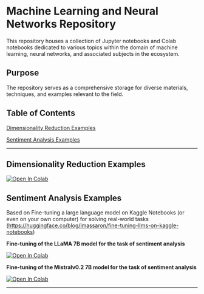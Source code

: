 # Machine Learning and Neural Networks Repository

This repository houses a collection of Jupyter notebooks and Colab notebooks dedicated to various topics within the domain of machine learning, neural networks, and associated subjects in the ecosystem.

## Purpose

The repository serves as a comprehensive storage for diverse materials, techniques, and examples relevant to the field.

## Table of Contents

[Dimensionality Reduction Examples](#dimensionality-reduction-examples)

[Sentiment Analysis Examples](#sentiment-analysis-examples)

---

## Dimensionality Reduction Examples

[![Open In Colab](https://colab.research.google.com/assets/colab-badge.svg)](https://colab.research.google.com/drive/1Nb07WKXkAWaAzDioHBE48R1qfyroXnN8?usp=sharing)

## Sentiment Analysis Examples

Based on Fine-tuning a large language model on Kaggle Notebooks (or even on your own computer) for solving real-world tasks (https://huggingface.co/blog/lmassaron/fine-tuning-llms-on-kaggle-notebooks)

**Fine-tuning of the LLaMA 7B model for the task of sentiment analysis**

[![Open In Colab](https://colab.research.google.com/assets/colab-badge.svg)](https://colab.research.google.com/drive/10ZefaTcKPimIqqNdGCfzJB4QQ9lRAqZX?usp=sharing)

**Fine-tuning of the Mistralv0.2 7B model for the task of sentiment analysis**

[![Open In Colab](https://colab.research.google.com/assets/colab-badge.svg)](https://colab.research.google.com/drive/1Gc7RVKfQrE8qUyB0l7sVUAmiJcpOy0bQ?usp=sharing)

---
